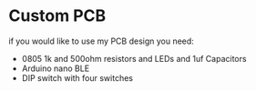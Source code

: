 # Custom PCB
if you would like to use my PCB design you need:
  - 0805 1k and 500ohm resistors and LEDs and 1uf Capacitors
  - Arduino nano BLE
  - DIP switch with four switches
